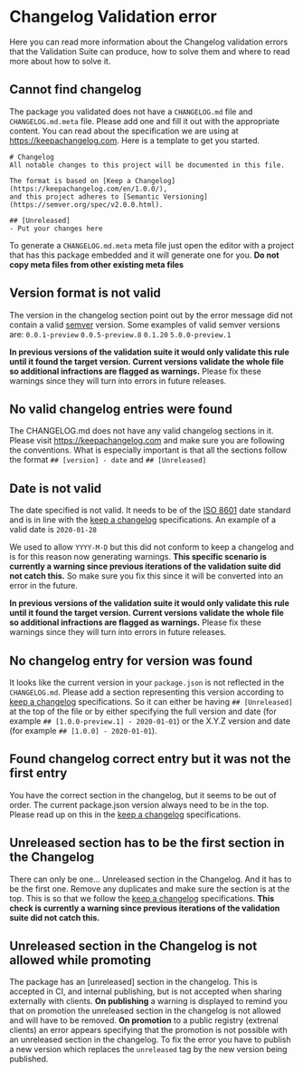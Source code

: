 # Changelog Validation error

Here you can read more information about the Changelog validation errors that the Validation Suite can produce, how to solve them and where to read more about how to solve it.

## Cannot find changelog
The package you validated does not have a `CHANGELOG.md` file and `CHANGELOG.md.meta` file.
Please add one and fill it out with the appropriate content.
You can read about the specification we are using at https://keepachangelog.com.
Here is a template to get you started.
```
# Changelog
All notable changes to this project will be documented in this file.

The format is based on [Keep a Changelog](https://keepachangelog.com/en/1.0.0/),
and this project adheres to [Semantic Versioning](https://semver.org/spec/v2.0.0.html).

## [Unreleased]
- Put your changes here

```
To generate a `CHANGELOG.md.meta` meta file just open the editor with a project that has this package embedded and it will generate one for you. **Do not copy meta files from other existing meta files**

## Version format is not valid
The version in the changelog section point out by the error message did not contain a valid [semver](https://semver.org) version.
Some examples of valid semver versions are:
`0.0.1-preview`
`0.0.5-preview.8`
`0.1.20`
`5.0.0-preview.1`

**In previous versions of the validation suite it would only validate this rule until it found the target version. Current versions validate the whole file so additional infractions are flagged as warnings.**
Please fix these warnings since they will turn into errors in future releases.

## No valid changelog entries were found
The CHANGELOG.md does not have any valid changelog sections in it. Please visit https://keepachangelog.com and make sure you are following the conventions.
What is especially important is that all the sections follow the format `## [version] - date` and `## [Unreleased]`

## Date is not valid
The date specified is not valid. It needs to be of the [ISO 8601](https://en.wikipedia.org/wiki/ISO_8601) date standard and is in line with the [keep a changelog](https://keepachangelog.com) specifications.
An example of a valid date is `2020-01-28`

We used to allow `YYYY-M-D` but this did not conform to keep a changelog and is for this reason now generating warnings. **This specific scenario is currently a warning since previous iterations of the validation suite did not catch this.**
So make sure you fix this since it will be converted into an error in the future.

**In previous versions of the validation suite it would only validate this rule until it found the target version. Current versions validate the whole file so additional infractions are flagged as warnings.**
Please fix these warnings since they will turn into errors in future releases.

## No changelog entry for version was found
It looks like the current version in your `package.json` is not reflected in the `CHANGELOG.md`.
Please add a section representing this version according to [keep a changelog](https://keepachangelog.com) specifications.
So it can either be having `## [Unreleased]` at the top of the file or by either specifying the full version and date (for example `## [1.0.0-preview.1] - 2020-01-01`) or the X.Y.Z version and date (for example `## [1.0.0] - 2020-01-01`).

## Found changelog correct entry but it was not the first entry
You have the correct section in the changelog, but it seems to be out of order. The current package.json version always need to be in the top. Please read up on this in the [keep a changelog](https://keepachangelog.com) specifications.

## Unreleased section has to be the first section in the Changelog
There can only be one... Unreleased section in the Changelog. And it has to be the first one. Remove any duplicates and make sure the section is at the top.
This is so that we follow the [keep a changelog](https://keepachangelog.com) specifications.
**This check is currently a warning since previous iterations of the validation suite did not catch this.**

## Unreleased section in the Changelog is not allowed while promoting
The package has an [unreleased] section in the changelog. This is accepted in CI, and internal publishing, but is not accepted when sharing externally with clients.
**On publishing** a warning is displayed to remind you that on promotion the unreleased section in the changelog is not allowed and will have to be removed.
**On promotion** to a public registry (extrenal clients) an error appears specifying that the promotion is not possible with an unreleased section in the changelog.
To fix the error you have to publish a new version which replaces the `unreleased` tag by the new version being published.
